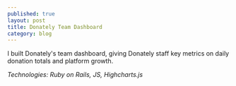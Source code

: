 ```yaml
---
published: true
layout: post
title: Donately Team Dashboard
category: blog
---
```


I built Donately's team dashboard, giving Donately staff key metrics on daily donation totals and platform growth.

*Technologies: Ruby on Rails, JS, Highcharts.js*